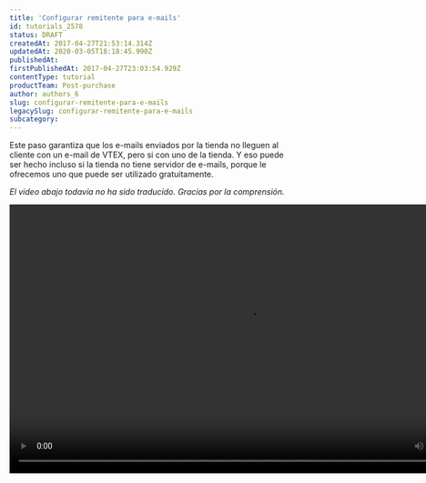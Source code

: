 ```yaml
---
title: 'Configurar remitente para e-mails'
id: tutorials_2578
status: DRAFT
createdAt: 2017-04-27T21:53:14.314Z
updatedAt: 2020-03-05T18:18:45.990Z
publishedAt: 
firstPublishedAt: 2017-04-27T23:03:54.929Z
contentType: tutorial
productTeam: Post-purchase
author: authors_6
slug: configurar-remitente-para-e-mails
legacySlug: configurar-remitente-para-e-mails
subcategory: 
---
```


Este paso garantiza que los e-mails enviados por la tienda no lleguen al cliente con un e-mail de VTEX, pero si con uno de la tienda. Y eso puede ser hecho incluso si la tienda no tiene servidor de e-mails, porque le ofrecemos uno que puede ser utilizado gratuitamente.

_El video abajo todavía no ha sido traducido. Gracias por la comprensión._

<video class="wp-video-shortcode" id="video-2578-2" width="840" height="473" preload="metadata" controls="controls"><source type="video/mp4" src="//assets.contentful.com/alneenqid6w5/2yTQrL86mE62mI2UgCoqkC/cedc4f1ebe8ffcd2521f96338907dc3d/remetente.mp4?_=2" /></video>
